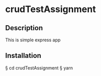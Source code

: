 # crudTestAssignment

## Description
This is simple express app

## Installation

§ cd crudTestAssignment
§ yarn
